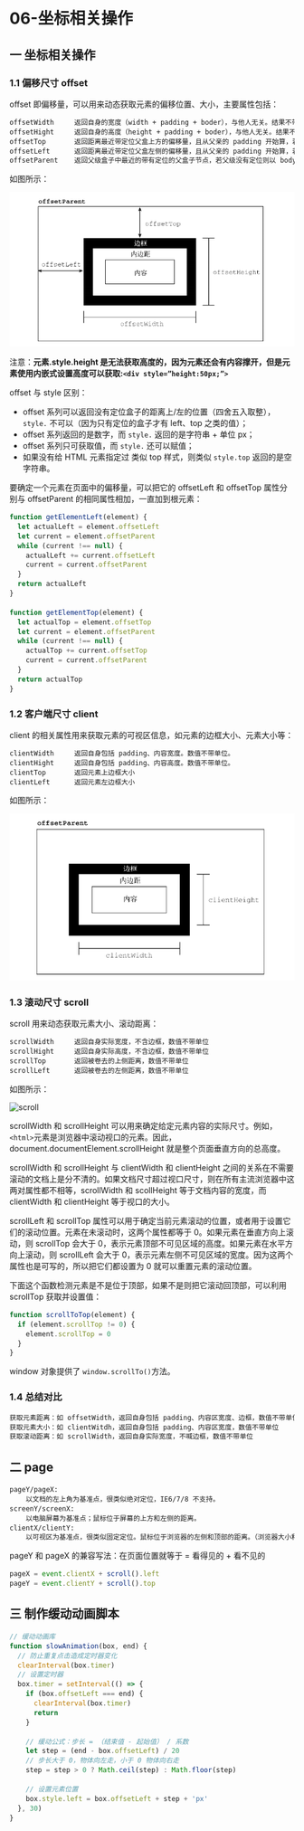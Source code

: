 # 06-坐标相关操作

## 一 坐标相关操作

### 1.1 偏移尺寸 offset

offset 即偏移量，可以用来动态获取元素的偏移位置、大小，主要属性包括：

```txt
offsetWidth     返回自身的宽度（width + padding + boder），与他人无关。结果不带单位！
offsetHight     返回自身的高度（height + padding + boder），与他人无关。结果不带单位！
offsetTop       返回距离最近带定位父盒上方的偏移量，且从父亲的 padding 开始算，若父级没有定位则以 body 为准
offsetLeft      返回距离最近带定位父盒左侧的偏移量，且从父亲的 padding 开始算，若父级没有定位则以 body 为准
offsetParent    返回父级盒子中最近的带有定位的父盒子节点，若父级没有定位则以 body 为准。元素自身定位为 fixed，则为 null
```

如图所示：

![offset](../images/dom/offset-1.png)

注意：**元素.style.height 是无法获取高度的，因为元素还会有内容撑开，但是元素使用内嵌式设置高度可以获取:`<div style=”height:50px;”>`**

offset 与 style 区别：

- offset 系列可以返回没有定位盒子的距离上/左的位置（四舍五入取整），`style.` 不可以（因为只有定位的盒子才有 left、top 之类的值）；
- offset 系列返回的是数字，而 `style.` 返回的是字符串 + 单位 px；
- offset 系列只可获取值，而 `style.` 还可以赋值；
- 如果没有给 HTML 元素指定过 类似 top 样式，则类似 `style.top` 返回的是空字符串。

要确定一个元素在页面中的偏移量，可以把它的 offsetLeft 和 offsetTop 属性分别与 offsetParent 的相同属性相加，一直加到根元素：

```js
function getElementLeft(element) {
  let actualLeft = element.offsetLeft
  let current = element.offsetParent
  while (current !== null) {
    actualLeft += current.offsetLeft
    current = current.offsetParent
  }
  return actualLeft
}

function getElementTop(element) {
  let actualTop = element.offsetTop
  let current = element.offsetParent
  while (current !== null) {
    actualTop += current.offsetTop
    current = current.offsetParent
  }
  return actualTop
}
```

### 1.2 客户端尺寸 client

client 的相关属性用来获取元素的可视区信息，如元素的边框大小、元素大小等：

```txt
clientWidth     返回自身包括 padding、内容宽度。数值不带单位。
clientHight     返回自身包括 padding、内容高度。数值不带单位。
clientTop       返回元素上边框大小
clientLeft      返回元素左边框大小
```

如图所示：

![offset](../images/dom/client-1.png)

### 1.3 滚动尺寸 scroll

scroll 用来动态获取元素大小、滚动距离：

```txt
scrollWidth     返回自身实际宽度，不含边框，数值不带单位
scrollHight     返回自身实际高度，不含边框，数值不带单位
scrollTop       返回被卷去的上侧距离，数值不带单位
scrollLeft      返回被卷去的左侧距离，数值不带单位
```

如图所示：

![scroll](../images/dom/scroll-1.png)

scrollWidth 和 scrollHeight 可以用来确定给定元素内容的实际尺寸。例如， `<html>`元素是浏览器中滚动视口的元素。因此，document.documentElement.scrollHeight 就是整个页面垂直方向的总高度。

scrollWidth 和 scrollHeight 与 clientWidth 和 clientHeight 之间的关系在不需要滚动的文档上是分不清的。如果文档尺寸超过视口尺寸，则在所有主流浏览器中这两对属性都不相等，scrollWidth 和 scollHeight 等于文档内容的宽度，而 clientWidth 和 clientHeight 等于视口的大小。

scrollLeft 和 scrollTop 属性可以用于确定当前元素滚动的位置，或者用于设置它们的滚动位置。元素在未滚动时，这两个属性都等于 0。如果元素在垂直方向上滚动，则 scrollTop 会大于 0，表示元素顶部不可见区域的高度。如果元素在水平方向上滚动，则 scrollLeft 会大于 0，表示元素左侧不可见区域的宽度。因为这两个属性也是可写的，所以把它们都设置为 0 就可以重置元素的滚动位置。

下面这个函数检测元素是不是位于顶部，如果不是则把它滚动回顶部，可以利用 scrollTop 获取并设置值：

```js
function scrollToTop(element) {
  if (element.scrollTop != 0) {
    element.scrollTop = 0
  }
}
```

window 对象提供了 `window.scrollTo()`方法。

### 1.4 总结对比

```txt
获取元素距离：如 offsetWidth，返回自身包括 padding、内容区宽度、边框，数值不带单位
获取元素大小：如 clientWitdh，返回自身包括 padding、内容区宽度，数值不带单位
获取滚动距离：如 scrollWidth，返回自身实际宽度，不喊边框，数值不带单位
```

## 二 page

```txt
pageY/pageX:
    以文档的左上角为基准点，很类似绝对定位，IE6/7/8 不支持。
screenY/screenX:
    以电脑屏幕为基准点；鼠标位于屏幕的上方和左侧的距离。
clientX/clientY:
    以可视区为基准点，很类似固定定位。鼠标位于浏览器的左侧和顶部的距离。（浏览器大小和位置）
```

pageY 和 pageX 的兼容写法：在页面位置就等于 = 看得见的 + 看不见的

```js
pageX = event.clientX + scroll().left
pageY = event.clientY + scroll().top
```

## 三 制作缓动动画脚本

```js
// 缓动动画库
function slowAnimation(box, end) {
  // 防止重复点击造成定时器变化
  clearInterval(box.timer)
  // 设置定时器
  box.timer = setInterval(() => {
    if (box.offsetLeft === end) {
      clearInterval(box.timer)
      return
    }

    // 缓动公式：步长 = （结束值 - 起始值） / 系数
    let step = (end - box.offsetLeft) / 20
    // 步长大于 0，物体向左走，小于 0 物体向右走
    step = step > 0 ? Math.ceil(step) : Math.floor(step)

    // 设置元素位置
    box.style.left = box.offsetLeft + step + 'px'
  }, 30)
}
```
